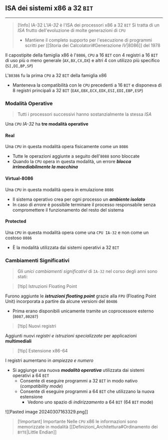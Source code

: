 ## ISA dei sistemi $\text{x}86$ a 32 `BIT`
---
>[!info] IA-32
>L'*IA-32* è l'ISA dei processori $\text{x}86$ a 32 `BIT`
>Si tratta di un *ISA* frutto dell'evoluzione di molte generazioni di `CPU`
>- Mantiene il completo supporto per l'esecuzione di programmi scritti per [[Storia dei Calcolatori#Generazione $IV$|8086]] del 1978

Il capostipite della famiglia $\text{x}86$ è l'`8086`, `CPU` a 16 `BIT` con 4 registri a 16 `BIT` di uso più o meno generale (`AX,BX,CX,DX`) e altri 4 con utilizzo più specifico (`SI,DI,BP,SP`)

L'`80386` fu la prima `CPU` a 32 `BIT` della famiglia $\text{x}86$
- Manteneva la compatibilità con le `CPU` precedenti a 16 `BIT` e disponeva di 8 registri principali a 32 `BIT` (`EAX,EBX,ECX,EDX,ESI,EDI,EBP,ESP`)

### Modalità Operative
>Tutti i processori successivi hanno sostanzialmente la stessa *ISA*

Una `CPU` *IA-32* ha **tre modalità operative**
#### Real
Una `CPU` in questa modalità opera fisicamente come un `8086`
- Tutte le operazioni aggiunte a seguito dell'`8088` sono bloccate
- Quando la `CPU` opera in questa modalità, un errore ***blocca irrimediabilmente la macchina***

#### Virtual-8086
Una `CPU` in questa modalità opera in emulazione `8086`
- Il sistema operativo crea per ogni processo un ***ambiente isolato***
- In caso di *errore* è possibile terminare il processo responsabile senza compromettere il funzionamento del resto del sistema

#### Protected
Una `CPU` in questa modalità opera come una `CPU IA-32` e non come un costoso `8086`
- È la modalità utilizzata dai sistemi operativi a 32 `BIT`

### Cambiamenti Significativi
>Gli *unici cambiamenti significativi* di `IA-32` nel corso degli anni sono stati:

>[!tip] Istruzioni Floating Point

Furono aggiunte le ***istruzioni floating point*** grazie alla `FPU` (Floating Point Unit) incorporata a partire da alcune versioni del `80486`
- Prima erano disponibili unicamente tramite un coprocessore esterno (`8087,80287`)

>[!tip] Nuovi registri

Aggiunti nuovi *registri e istruzioni specializzate* per applicazioni **multimediali**

>[!tip] Estensione $\text{x}86\text{-}64$

I registri aumentano in *ampiezza e numero*
- Si aggiunge una nuova ***modalità operativa*** utilizzata dai sistemi operativi a $64$ `BIT`
	- Consente di eseguire programmi a $32$ `BIT` in modo nativo (*compatibility mode*)
	- Consente di eseguire programmi a $64$ `BIT` che utilizzano la nuova estensione
		- Vedono uno spazio di *indirizzamento* a $64$ `BIT` ($64$ `BIT` mode)

![[Pasted image 20240307163329.png]]

>[!important] Importante
>Nelle `CPU` $\text{x}86$ le informazioni sono memorizzate in modalità [[Definizioni_Architettura#Ordinamento dei `BYTE`|Little Endian]]